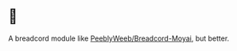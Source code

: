# 🗿
A breadcord module like [PeeblyWeeb/Breadcord-Moyai](https://github.com/PeeblyWeeb/Breadcord-Moyai), but better.
